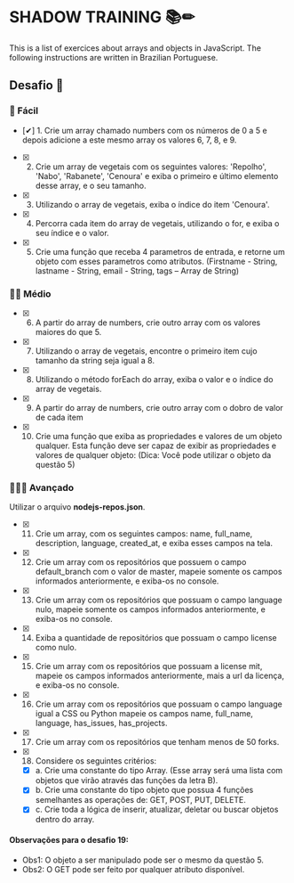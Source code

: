 # SHADOW TRAINING 📚✏

This is a list of exercices about arrays and objects in JavaScript.
The following instructions are written in Brazilian Portuguese.

## Desafio 🥋

### 💚 Fácil

- [✔] 1. Crie um array chamado numbers com os números de 0 a 5 e depois adicione a este mesmo array os valores 6, 7, 8, e 9.
- [x] 2. Crie um array de vegetais com os seguintes valores: 'Repolho', 'Nabo', 'Rabanete', 'Cenoura' e exiba o primeiro e último elemento desse array, e o seu tamanho.
- [x] 3. Utilizando o array de vegetais, exiba o índice do item 'Cenoura'.
- [x] 4. Percorra cada item do array de vegetais, utilizando o for, e exiba o seu índice e o valor.
- [x] 5. Crie uma função que receba 4 parametros de entrada, e retorne um objeto com esses parametros como atributos.
     (Firstname - String,
     lastname - String,
     email - String,
     tags – Array de String)

### 💛💛 Médio

- [x] 6. A partir do array de numbers, crie outro array com os valores maiores do que 5.
- [x] 7. Utilizando o array de vegetais, encontre o primeiro item cujo tamanho da string seja igual a 8.
- [x] 8. Utilizando o método forEach do array, exiba o valor e o índice do array de vegetais.
- [x] 9. A partir do array de numbers, crie outro array com o dobro de valor de cada item
- [x] 10. Crie uma função que exiba as propriedades e valores de um objeto qualquer. Esta função deve ser capaz de exibir as propriedades e valores de qualquer objeto: (Dica: Você pode utilizar o objeto da questão 5)

### 💜💜💜 Avançado

Utilizar o arquivo **nodejs-repos.json**.

- [x] 11. Crie um array, com os seguintes campos: name, full_name, description, language, created_at, e exiba esses campos na tela.
- [x] 12. Crie um array com os repositórios que possuem o campo default_branch com o valor de master, mapeie somente os campos informados anteriormente, e exiba-os no console.
- [x] 13. Crie um array com os repositórios que possuam o campo language nulo, mapeie somente os campos informados anteriormente, e exiba-os no console.
- [x] 14. Exiba a quantidade de repositórios que possuam o campo license como nulo.
- [x] 15. Crie um array com os repositórios que possuam a license mit, mapeie os campos informados anteriormente, mais a url da licença, e exiba-os no console.
- [x] 16. Crie um array com os repositórios que possuam o campo language igual a CSS ou Python mapeie os campos name, full_name, language, has_issues, has_projects.
- [x] 17. Crie um array com os repositórios que tenham menos de 50 forks.
- [x] 18. Considere os seguintes critérios:
  - [x] a. Crie uma constante do tipo Array. (Esse array será uma lista com objetos que virão através das funções da letra B).
  - [x] b. Crie uma constante do tipo objeto que possua 4 funções semelhantes as operações de: GET, POST, PUT, DELETE.
  - [x] c. Crie toda a lógica de inserir, atualizar, deletar ou buscar objetos dentro do array.

#### Observações para o desafio 19:

- Obs1: O objeto a ser manipulado pode ser o mesmo da questão 5.
- Obs2: O GET pode ser feito por qualquer atributo disponível.
